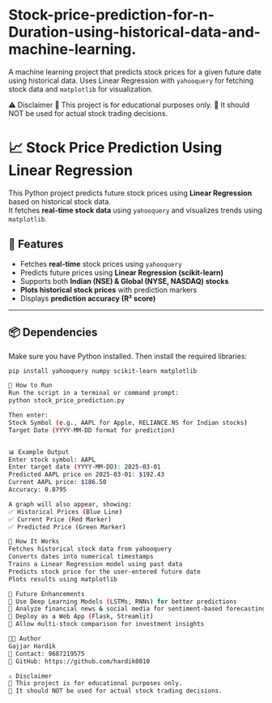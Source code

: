 # Stock-price-prediction-for-n-Duration-using-historical-data-and-machine-learning.
A machine learning project that predicts stock prices for a given future date using historical data.   Uses Linear Regression with `yahooquery` for fetching stock data and `matplotlib` for visualization.  

⚠ Disclaimer
📢 This project is for educational purposes only.
📢 It should NOT be used for actual stock trading decisions.

# 📈 Stock Price Prediction Using Linear Regression

This Python project predicts future stock prices using **Linear Regression** based on historical stock data.  
It fetches **real-time stock data** using `yahooquery` and visualizes trends using `matplotlib`.  

## 🚀 Features
- Fetches **real-time** stock prices using `yahooquery`
- Predicts future prices using **Linear Regression (scikit-learn)**
- Supports both **Indian (NSE) & Global (NYSE, NASDAQ) stocks**
- **Plots historical stock prices** with prediction markers
- Displays **prediction accuracy (R² score)**  

---

## 📦 Dependencies
Make sure you have Python installed. Then install the required libraries:  
```sh
pip install yahooquery numpy scikit-learn matplotlib

🔧 How to Run
Run the script in a terminal or command prompt:
python stock_price_prediction.py

Then enter:
Stock Symbol (e.g., AAPL for Apple, RELIANCE.NS for Indian stocks)
Target Date (YYYY-MM-DD format for prediction)


📊 Example Output
Enter stock symbol: AAPL
Enter target date (YYYY-MM-DD): 2025-03-01
Predicted AAPL price on 2025-03-01: $192.43
Current AAPL price: $186.50
Accuracy: 0.8795

A graph will also appear, showing:
✅ Historical Prices (Blue Line)
✅ Current Price (Red Marker)
✅ Predicted Price (Green Marker)

📌 How It Works
Fetches historical stock data from yahooquery
Converts dates into numerical timestamps
Trains a Linear Regression model using past data
Predicts stock price for the user-entered future date
Plots results using matplotlib

🔮 Future Enhancements
🔹 Use Deep Learning Models (LSTMs, RNNs) for better predictions
🔹 Analyze financial news & social media for sentiment-based forecasting
🔹 Deploy as a Web App (Flask, Streamlit)
🔹 Allow multi-stock comparison for investment insights

👨‍💻 Author
Gajjar Hardik
📧 Contact: 9687219575
🔗 GitHub: https://github.com/hardik0010

⚠ Disclaimer
📢 This project is for educational purposes only.
📢 It should NOT be used for actual stock trading decisions.
